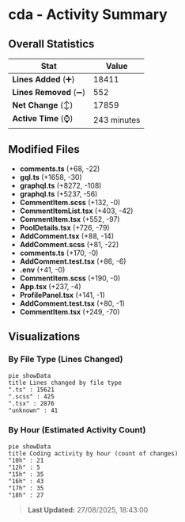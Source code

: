 # cda - Activity Summary 

## Overall Statistics

| Stat                   | Value                                                             |
| ---------------------- | ----------------------------------------------------------------- |
| **Lines Added** (➕)   | 18411                                          |
| **Lines Removed** (➖) | 552                                        |
| **Net Change** (↕)    | 17859                |
| **Active Time** (⌚)   | 243 minutes |


## Modified Files
- **comments.ts** (+68, -22)
- **gql.ts** (+1658, -30)
- **graphql.ts** (+8272, -108)
- **graphql.ts** (+5237, -56)
- **CommentItem.scss** (+132, -0)
- **CommentItemList.tsx** (+403, -42)
- **CommentItem.tsx** (+552, -97)
- **PoolDetails.tsx** (+726, -79)
- **AddComment.tsx** (+88, -14)
- **AddComment.scss** (+81, -22)
- **comments.ts** (+170, -0)
- **AddComment.test.tsx** (+86, -6)
- **.env** (+41, -0)
- **CommentItem.scss** (+190, -0)
- **App.tsx** (+237, -4)
- **ProfilePanel.tsx** (+141, -1)
- **AddComment.test.tsx** (+80, -1)
- **CommentItem.tsx** (+249, -70)

## Visualizations

### By File Type (Lines Changed)

```mermaid
pie showData
title Lines changed by file type
".ts" : 15621
".scss" : 425
".tsx" : 2876
"unknown" : 41
```

### By Hour (Estimated Activity Count)

```mermaid
pie showData
title Coding activity by hour (count of changes)
"10h" : 21
"12h" : 5
"15h" : 35
"16h" : 43
"17h" : 35
"18h" : 27
```


> **Last Updated:** 27/08/2025, 18:43:00